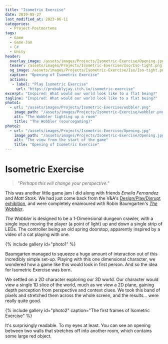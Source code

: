 ```yaml
---
title: "Isometric Exercise"
date: 2019-05-27
last_modified_at: 2023-06-11
categories:
  - Project-Postmortems
tags:
  - Game
  - Game-Jam
  - C#
  - Unity
header:
  overlay_image: /assets/images/Projects/Isometric-Exercise/Opening.jpg
  teaser: /assets/images/Projects/Isometric-Exercise/Iso/Iso-tight.png
  og_image: /assets/images/Projects/Isometric-Exercise/Iso/Iso-tight.png
  caption: "Opening of Isometric Exercise"
  actions: 
   - label: "Play Isometric Exercise"
     url: "https://probablyjay.itch.io/isometric-exercise"
excerpt: "Inspired: What would our world look like to a flat being?"
tagline: "Inspired: What would our world look like to a flat being?"
photo1:
  - url: "/assets/images/Projects/Isometric-Exercise/wobbler.png"
    image_path: "/assets/images/Projects/Isometric-Exercise/wobbler.png"
    alt: "The Wobbler lighting up a room"
    title: "The Wobbler (sourcegaming)"
photo2:
  - url: "/assets/images/Projects/Isometric-Exercise/Opening.jpg"
    image_path: "/assets/images/Projects/Isometric-Exercise/Opening.jpg"
    alt: "The view from the start of the game"
    title: "Opening of Isometric Exercise"
---
```

# Isometric Exercise
> *"Perhaps this will change your perspective."*

This was another little game jam I did along with friends *Emelia Fernandez* and *Matt Stark*. 
We had just come back from the V&A's [Design/Play/Disrupt exhibition](https://www.vam.ac.uk/exhibitions/videogames),
and were completely enamoured with Robin Baumgarten's [*The Wobbler*](https://wobblylabs.com/projects/wobbler).

*The Wobbler* is designed to be a 1-Dimensional dungeon crawler, 
with a single input moving the player (a point of light) up and down a single strip of LEDs. 
The controller being an old spring doorstop, apparently inspired by a video of a cat playing with one.

{% include gallery id="photo1" %}

Baumgarten managed to squeeze a huge amount of interaction out of this incredibly simple set-up. Playing with this one dimensional character,
we wondered how a game like this would look in first person. And so the idea for Isometric Exercise was born.

We settled on a 2D character exploring our 3D world. Our character would view a single 1D slice of the world, much as we view a 2D plane, gaining depth perception from
perspective and context clues. We took this band of pixels and stretched them across the whole screen, and the results... were really quite good.

{% include gallery id="photo2" caption="The first frames of Isometric Exercise" %}

It's surprisingly readable. To my eyes at least. You can see an opening between two walls that stretches off into another room, which 
contains some large red object.

